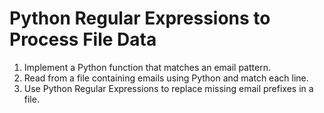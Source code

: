 # Python Regular Expressions to Process File Data
1. Implement a Python function that matches an email pattern.
2. Read from a file containing emails using Python and match each line.
3. Use Python Regular Expressions to replace missing email prefixes in a file.
